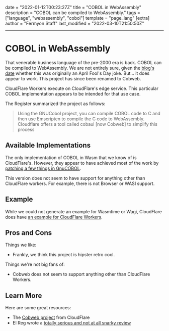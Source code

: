 date = "2022-01-12T00:23:27Z"
title = "COBOL in WebAssembly"
description = "COBOL can be compiled to WebAssembly."
tags = ["language", "webassembly", "cobol"]
template = "page_lang"
[extra]
author = "Fermyon Staff"
last_modified = "2022-03-10T21:50:50Z"

---

# COBOL in WebAssembly

That venerable business language of the pre-2000 era is back. COBOL can be compiled to WebAssembly. We are not entirely sure, given the [blog's date](https://blog.cloudflare.com/cloudflare-workers-now-support-cobol/) whether this was originally an April Fool's Day joke. But... it does appear to work. This project has since been renamed to Cobweb.

CloudFlare Workers execute on CloudFlare's edge service. This particular COBOL implementation appears to be intended for that use case.

The Register summarized the project as follows:

> Using the GNUCobol project, you can compile COBOL code to C and then use Emscripten to compile the C code to WebAssembly. Cloudflare offers a tool called cobaul [now Cobweb] to simplify this process

## Available Implementations

The only implementation of COBOL in Wasm that we know of is CloudFlare's. However, they appear to have achieved most of the work by [patching a few things in GnuCOBOL](https://github.com/cloudflare/cobweb/tree/master/deps).

This version does not seem to have support for anything other than CloudFlare workers. For example, there is not Browser or WASI support.

## Example

While we could not generate an example for Wasmtime or Wagi, CloudFlare does have [an example for CloudFlare Workers](https://github.com/cloudflare/cobweb/tree/master/example).

## Pros and Cons

Things we like:
- Frankly, we think this project is hipster retro cool.

Things we're not big fans of:
- Cobweb does not seem to support anything other than CloudFlare Workers.

## Learn More

Here are some great resources:

- The [Cobweb project](https://github.com/cloudflare/cobweb) from CloudFlare
- El Reg wrote a [totally serious and not at all snarky review](https://www.theregister.com/2020/04/16/cloudflare_cobol/)